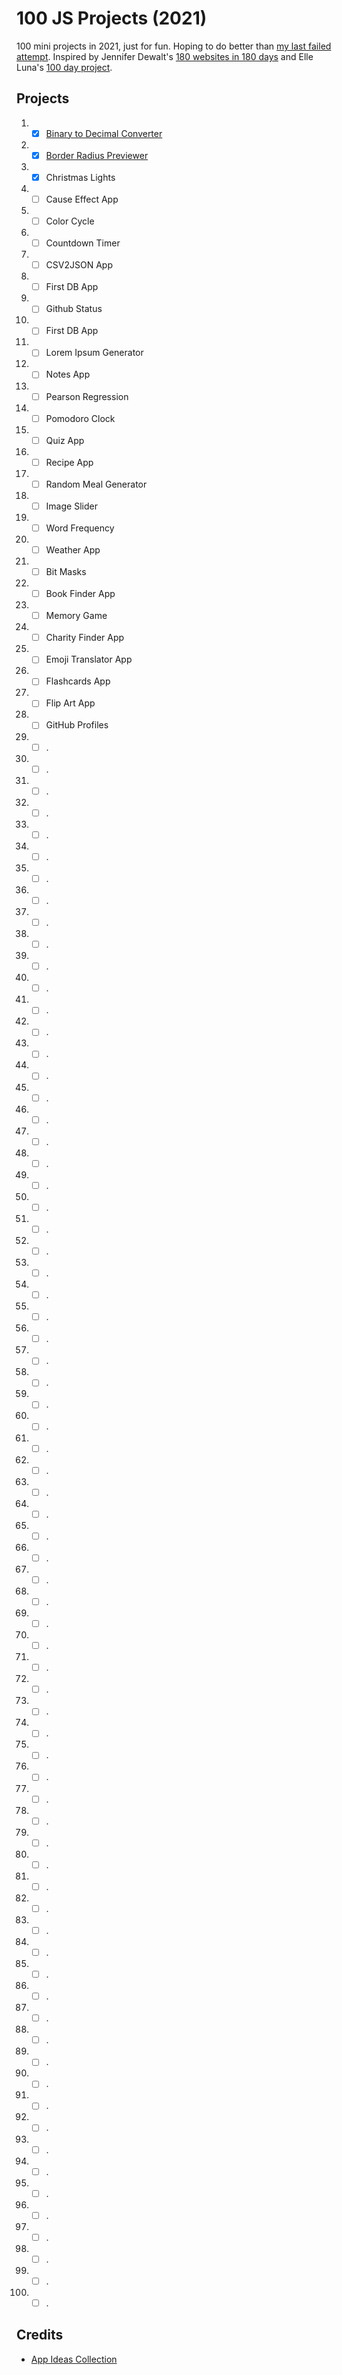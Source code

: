 # 100 JS Projects (2021)
100 mini projects in 2021, just for fun. Hoping to do better than [my last failed attempt](https://github.com/jessabean/100-javascript-projects). Inspired by Jennifer Dewalt's [180 websites in 180 days](https://jenniferdewalt.com/index.html) and Elle Luna's [100 day project](https://thegreatdiscontent.com/100days).

## Projects
1. - [x] [Binary to Decimal Converter](https://github.com/jessabean/100-js-projects-2021/tree/main/src/pages/projects/1-binary-to-decimal)
2. - [x] [Border Radius Previewer](https://github.com/jessabean/100-js-projects-2021/tree/main/src/pages/projects/2-border-radius-previewer)
3. - [x] Christmas Lights
4. - [ ] Cause Effect App
5. - [ ] Color Cycle
6. - [ ] Countdown Timer
7. - [ ] CSV2JSON App
8. - [ ] First DB App
9. - [ ] Github Status
10. - [ ] First DB App
11. - [ ] Lorem Ipsum Generator
12. - [ ] Notes App
13. - [ ] Pearson Regression
14. - [ ] Pomodoro Clock
15. - [ ] Quiz App
16. - [ ] Recipe App
17. - [ ] Random Meal Generator
18. - [ ] Image Slider
19. - [ ] Word Frequency
20. - [ ] Weather App
21. - [ ] Bit Masks
22. - [ ] Book Finder App
23. - [ ] Memory Game
24. - [ ] Charity Finder App
25. - [ ] Emoji Translator App
26. - [ ] Flashcards App
27. - [ ] Flip Art App
28. - [ ] GitHub Profiles
29. - [ ] .
30. - [ ] .
31. - [ ] .
32. - [ ] .
33. - [ ] .
34. - [ ] .
35. - [ ] .
36. - [ ] .
37. - [ ] .
38. - [ ] .
39. - [ ] .
40. - [ ] .
41. - [ ] .
42. - [ ] .
43. - [ ] .
44. - [ ] .
45. - [ ] .
46. - [ ] .
47. - [ ] .
48. - [ ] .
49. - [ ] .
50. - [ ] .
51. - [ ] .
52. - [ ] .
53. - [ ] .
54. - [ ] .
55. - [ ] .
56. - [ ] .
57. - [ ] .
58. - [ ] .
59. - [ ] .
60. - [ ] .
61. - [ ] .
62. - [ ] .
63. - [ ] .
64. - [ ] .
65. - [ ] .
66. - [ ] .
67. - [ ] .
68. - [ ] .
69. - [ ] .
70. - [ ] .
71. - [ ] .
72. - [ ] .
73. - [ ] .
74. - [ ] .
75. - [ ] .
76. - [ ] .
77. - [ ] .
78. - [ ] .
79. - [ ] .
80. - [ ] .
81. - [ ] .
82. - [ ] .
83. - [ ] .
84. - [ ] .
85. - [ ] .
86. - [ ] .
87. - [ ] .
88. - [ ] .
89. - [ ] .
90. - [ ] .
91. - [ ] .
92. - [ ] .
93. - [ ] .
94. - [ ] .
95. - [ ] .
96. - [ ] .
97. - [ ] .
98. - [ ] .
99. - [ ] .
100. - [ ] .

## Credits
- [App Ideas Collection](https://github.com/florinpop17/app-ideas)
